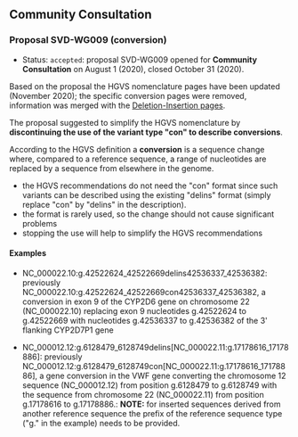 ## Community Consultation

### Proposal SVD-WG009 (conversion)

- Status: <code class="spot1">accepted</code>: proposal SVD-WG009 opened for **Community Consultation** on August 1 (2020), closed October 31 (2020).

Based on the proposal the HGVS nomenclature pages have been updated (November 2020); the specific conversion pages were removed, information was merged with the [Deletion-Insertion pages](../recommendations/DNA/delins.md).

The proposal suggested to simplify the HGVS nomenclature by **discontinuing the use of the variant type "con" to describe conversions**.

According to the HGVS definition a **conversion** is a sequence change where, compared to a reference sequence, a range of nucleotides are replaced by a sequence from elsewhere in the genome.

- the HGVS recommendations do not need the "con" format since such variants can be described using the existing "delins" format (simply replace "con" by "delins" in the description).
- the format is rarely used, so the change should not cause significant problems
- stopping the use will help to simplify the HGVS recommendations

#### Examples

- NC_000022.10:g.42522624_42522669delins42536337_42536382: previously NC_000022.10:g.42522624_42522669con42536337_42536382, a conversion in exon 9 of the CYP2D6 gene on chromosome 22 (NC_000022.10) replacing exon 9 nucleotides g.42522624 to g.42522669 with nucleotides g.42536337 to g.42536382 of the 3' flanking CYP2D7P1 gene

- NC_000012.12:g.6128479_6128749delins[NC\_000022.11:g.17178616\_17178886]: previously NC_000012.12:g.6128479_6128749con[NC\_000022.11:g.17178616\_17178886], a gene conversion in the VWF gene converting the chromosome 12 sequence (NC_000012.12) from position g.6128479 to g.6128749 with the sequence from chromosome 22 (NC_000022.11) from position g.17178616 to g.17178886.: **NOTE:** for inserted sequences derived from another reference sequence the prefix of the reference sequence type ("g." in the example) needs to be provided.
